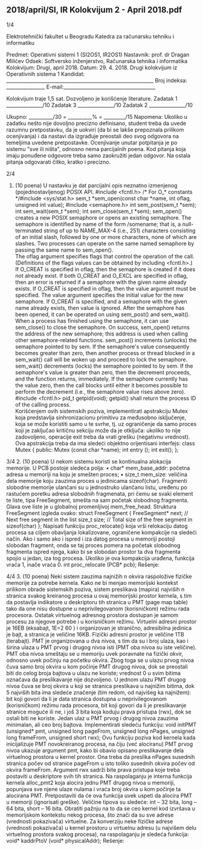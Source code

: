 2018/april/SI, IR Kolokvijum 2 - April 2018.pdf
--------------------------------------------------------------------------------


1/4 
 
Elektrotehnički fakultet u Beogradu 
Katedra za računarsku tehniku i informatiku 
 
Predmet: Operativni sistemi 1 (SI2OS1, IR2OS1) 
Nastavnik: prof. dr Dragan Milićev 
Odsek: Softversko inženjerstvo, Računarska tehnika i informatika 
Kolokvijum: Drugi, april 2018. 
Datum: 29. 4. 2018. 
Drugi kolokvijum iz Operativnih sistema 1 
Kandidat: _____________________________________________________________ 
Broj indeksa: ________________  E-mail:______________________________________ 
 
Kolokvijum traje 1,5 sat. Dozvoljeno je korišćenje literature. 
Zadatak 1 _______________/10   Zadatak 3 _______________/10 
Zadatak 2 _______________/10    
 
Ukupno: __________/30 = __________% = _________/15 
Napomena: Ukoliko  u zadatku  nešto  nije dovoljno precizno definisano, student treba da 
uvede razumnu pretpostavku, da je uokviri (da bi se lakše prepoznala prilikom ocenjivanja) i 
da  nastavi  da  izgrađuje  preostali  deo  svog  odgovora  na  temeljima  uvedene  pretpostavke. 
Ocenjivanje unutar potpitanja je po sistemu "sve ili ništa", odnosno nema parcijalnih  poena. 
Kod pitanja koja imaju ponuđene odgovore treba samo zaokružiti jedan  odgovor.  Na  ostala 
pitanja odgovarati čitko, kratko i precizno. 
 

2/4 
1. (10 poena) 
U nastavku je dat parcijalni opis neznatno izmenjenog (pojednostavljenog) POSIX API. 
#include <fcntl.h> 
/* For O_* constants */#include <sys/stat.h> 
sem_t *sem_open(const char *name, int oflag, unsigned int value); 
#include <semaphore.h> 
int sem_post(sem_t *sem); 
int sem_wait(sem_t *sem); 
int sem_close(sem_t *sem); 
sem_open() creates a new POSIX semaphore or opens an existing semaphore. The semaphore 
is  identified  by  name  of  the  form  /somename;  that  is,  a  null-terminated  string  of  up  to 
NAME_MAX-4  (i.e.,  251)  characters  consisting  of  an  initial  slash,  followed  by  one  or  more 
characters,  none  of  which  are  slashes.  Two  processes  can  operate  on  the  same  named 
semaphore by passing the same name to sem_open().  
The  oflag  argument  specifies  flags  that  control  the  operation  of  the  call.  (Definitions  of  the 
flags values can be obtained by including <fcntl.h>.) If O_CREAT is specified in oflag, then 
the  semaphore  is  created  if  it  does  not  already  exist.  If  both  O_CREAT  and  O_EXCL  are 
specified in oflag, then an error is returned if a semaphore with the given name already exists. 
If  O_CREAT  is  specified  in  oflag,  then  the  value  argument  must  be  specified.  The  value 
argument  specifies  the  initial  value  for  the  new  semaphore.  If  O_CREAT  is  specified,  and  a 
semaphore with the given name already exists, then value is ignored. 
After the semaphore has been opened, it can be operated on using sem_post() and sem_wait(). 
When  a  process  has  finished  using  the  semaphore,  it  can  use  sem_close()  to  close  the 
semaphore. 
On success, sem_open() returns the address of the new semaphore; this address is used when 
calling other semaphore-related functions. 
sem_post()  increments  (unlocks)  the  semaphore  pointed  to  by  sem.  If  the  semaphore's  value 
consequently  becomes  greater  than  zero,  then  another  process  or  thread  blocked  in  a 
sem_wait() call will be woken up and proceed to lock the semaphore. 
sem_wait()  decrements  (locks)  the  semaphore  pointed  to  by  sem.  If  the  semaphore's  value  is 
greater  than  zero,  then  the  decrement  proceeds,  and  the  function  returns,  immediately.  If  the 
semaphore currently has the value zero, then the call blocks until either it becomes possible to 
perform the decrement (i.e., the semaphore value rises above zero). 
#include <fcntl.h> 
pid_t getpid(void); 
getpid() shall return the process ID of the calling process.  
Korišćenjem  ovih  sistemskih  poziva,  implementirati  apstrakciju Mutex koja  predstavlja 
sinhronizacionu primitivu za međusobno isključenje, koja se može koristiti samo u te svrhe, 
tj.  uz  ograničenje  da  samo  proces  koji  je  zaključao  kritičnu  sekciju  može  da  je  otključa: 
ukoliko  to  nije  zadovoljeno,  operacije exit treba da vrati grešku (negativnu vrednost). Ova 
apstrakcija treba da ima sledeći objektno orijentisani interfejs: 
class Mutex { 
public: 
  Mutex (const char *name); 
  int entry (); 
  int exit(); 
}; 

3/4 
2. (10 poena) 
U nekom sistemu koristi se kontinualna alokacija memorije. U PCB postoje sledeća polja: 
• char* mem_base_addr: početna adresa u memoriji na koju je smešten proces; 
• size_t  mem_size:  veličina  dela  memorije  koju  zauzima  proces  u  jedinicama 
sizeof(char). 
Fragmenti slobodne memorije ulančani su u jednostruko ulančanu listu,  uređenu po rastućem 
poretku  adresa  slobodnih  fragmenata, pri čemu se svaki element te liste, tipa FreeSegment, 
smešta  na  sam  početak  slobodnog  fragmenta.  Glava  ove  liste  je  u  globalnoj  promenljivoj 
mem_free_head. Struktura FreeSegment izgleda ovako: 
struct FreeSegment { 
  FreeSegment* next;  // Next free segment in the list 
  size_t size; // Total size of the free segment in sizeof(char) 
}; 
Napisati  funkciju proc_relocate() koja vrši relokaciju datog procesa sa ciljem obavljanja 
lokalizovane, ograničene kompakcije na sledeći način. Ako i samo ako i ispred i iza datog 
procesa  u  memoriji  postoji  slobodan  fragment,  onda  se  taj  proces  pomera  na  početak 
slobodnog  fragmenta  ispred  njega,  kako  bi  se  slobodan  prostor  ta  dva  fragmenta  spojio  u 
jedan, iza tog procesa. Ukoliko je ova kompakcija urađena, funkcija vraća 1, inače vraća 0. 
int proc_relocate (PCB* pcb); 
Rešenje: 

4/4 
3. (10 poena) 
Neki sistem zauzima najnižih n okvira raspoložive fizičke memorije za potrebe kernela. Kako 
ne  bi  menjao  memorijski  kontekst  prilikom  obrade  sistemskih  poziva,  sistem  preslikava 
(mapira) najviših n stranica svakog kreiranog procesa u ovaj memorijski prostor kernela, s tim 
da  postavlja  indikatore  u  deskriptoru  tih  stranica  u  PMT  (page  map  table)  tako  da  one  nisu 
dostupne  u  neprivilegovanom  (korisničkom)  režimu  rada  procesora.  Ostatak  virtuelnog 
adresnog prostora dostupan je samom procesu za njegove potrebe i u korisničkom režimu. 
Virtuelni  adresni  prostor  je  16EB  (eksabajt,  1E=2
60
) i organizovan je stranično, adresibilna 
jedinica je bajt, a stranica je veličine 16KB. Fizički adresni prostor je veličine 1TB (terabajt). 
PMT je organizovana u dva nivoa, s tim da su i broj ulaza, kao i širina ulaza u PMT prvog i 
drugog nivoa isti (PMT oba nivoa su iste veličine). PMT oba nivoa smeštaju se u memoriju 
uvek poravnate na fizički okvir, odnosno uvek počinju na početku okvira. Zbog toga se u 
ulazu prvog nivoa čuva samo broj okvira u kom počinje PMT drugog nivoa, dok se preostali 
biti  do  celog  broja  bajtova  u  ulazu  ne  koriste;  vrednost  0  u  svim  bitima  označava  da 
preslikavanje nije dozvoljeno. U jednom ulazu PMT drugog nivoa čuva se broj okvira u koji 
se stranica preslikava u najnižim bitima, dok 5 najviših bita ima sledeće značenje (tim redom, 
od najvišeg ka najnižem): bit koji  govori  da  li  je  data  stranica  dostupna  u  neprivilegovanom 
(korisničkom) režimu rada procesora, bit koji govori da li je preslikavanje stranice moguće ili 
ne, i još 3 bita koja koduju prava pristupa (rwx),  dok  se  ostali  biti  ne  koriste.  Jedan  ulaz  u 
PMT prvog i drugog nivoa zauzima minimalan, ali ceo broj bajtova. 
Implementirati sledeću funkciju: 
void initPMT (unsigned* pmt, unsigned long pageFrom, unsigned long nPages, 
              unsigned long frameFrom, unsigned short rwx); 
Ovu funkciju poziva kod kernela kada inicijalizuje PMT novokreiranog procesa, na čiju (već 
alociranu) PMT prvog nivoa ukazuje argument pmt, kako bi obavio opisano preslikavanje dela 
virtuelnog prostora u kernel prostor. Ona treba da preslika nPages susednih stranica počev od 
stranice pageFrom u isto toliko susednih okvira počev od okvira frameFrom. Argument rwx 
sadrži bite prava pristupa koje treba postaviti u deskriptore svih tih stranica. 
Na  raspolaganju  je  interna  funkcija  kernela alloc_pmt2 koja  alocira  jednu  PMT  drugog 
nivoa  u memoriji, popunjava sve njene ulaze nulama i vraća broj okvira u kom počinje ta 
alocirana  PMT.  Pretpostaviti  da  će  ova  funkcija  uvek  uspeti  da  alocira  PMT  u  memoriji 
(ignorisati greške). Veličine tipova su sledeće: int – 32 bita, long – 64 bita, short – 16 bita. 
Obratiti pažnju na to da se ceo kernel kod izvršava u memorijskom kontekstu nekog procesa, 
što znači da su sve adrese (vrednosti pokazivača) virtuelne. Za konverziju neke fizičke adrese 
(vrednosti  pokazivača)  u  kernel  prostoru  u  virtuelnu  adresu  (u najvišem  delu  virtuelnog 
prostora svakog procesa), na raspolaganju je sledeća funkcija: 
void* kaddrPtoV (void* physicalAddr); 
Rešenje: 